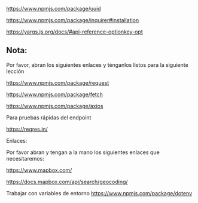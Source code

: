 

https://www.npmjs.com/package/uuid

https://www.npmjs.com/package/inquirer#installation

https://yargs.js.org/docs/#api-reference-optionkey-opt

## Nota:
Por favor, abran los siguientes enlaces y ténganlos listos para la siguiente lección

https://www.npmjs.com/package/request

https://www.npmjs.com/package/fetch

https://www.npmjs.com/package/axios


Para pruebas rápidas del endpoint

https://reqres.in/

Enlaces:

Por favor abran y tengan a la mano los siguientes enlaces que necesitaremos:

https://www.mapbox.com/

https://docs.mapbox.com/api/search/geocoding/


Trabajar con variables de entorno
https://www.npmjs.com/package/dotenv